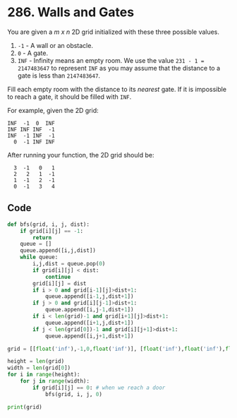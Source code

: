 # 286. Walls and Gates

You are given a *m x n* 2D grid initialized with these three possible values.

1. `-1` - A wall or an obstacle.
2. `0` - A gate.
3. `INF` - Infinity means an empty room. We use the value `231 - 1 = 2147483647` to represent `INF` as you may assume that the distance to a gate is less than `2147483647`.

Fill each empty room with the distance to its *nearest* gate. If it is impossible to reach a gate, it should be filled with `INF`.

For example, given the 2D grid:

```
INF  -1  0  INF
INF INF INF  -1
INF  -1 INF  -1
  0  -1 INF INF
```

After running your function, the 2D grid should be:

```
  3  -1   0   1
  2   2   1  -1
  1  -1   2  -1
  0  -1   3   4
```



## Code

```python
def bfs(grid, i, j, dist):
    if grid[i][j] == -1:
        return
    queue = []
    queue.append([i,j,dist])
    while queue:
        i,j,dist = queue.pop(0)
        if grid[i][j] < dist:
            continue
        grid[i][j] = dist
        if i > 0 and grid[i-1][j]>dist+1:
            queue.append([i-1,j,dist+1])
        if j > 0 and grid[i][j-1]>dist+1:
            queue.append([i,j-1,dist+1])
        if i < len(grid)-1 and grid[i+1][j]>dist+1:
            queue.append([i+1,j,dist+1])
        if j < len(grid[0])-1 and grid[i][j+1]>dist+1:
            queue.append([i,j+1,dist+1])

grid = [[float('inf'),-1,0,float('inf')], [float('inf'),float('inf'),float('inf'),-1], [float('inf'), -1, float('inf'), -1], [0, -1, float('inf'), float('inf')]]

height = len(grid)
width = len(grid[0])
for i in range(height):
    for j in range(width):
        if grid[i][j] == 0: # when we reach a door
            bfs(grid, i, j, 0)

print(grid)
```

